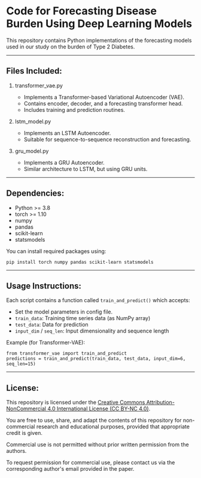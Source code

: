 Code for Forecasting Disease Burden Using Deep Learning Models
=========================================================================

This repository contains Python implementations of the forecasting models used in our study on the burden of Type 2 Diabetes.

--------------------------------------------------------------------------------
Files Included:
--------------------------------------------------------------------------------

1. transformer_vae.py
   - Implements a Transformer-based Variational Autoencoder (VAE).
   - Contains encoder, decoder, and a forecasting transformer head.
   - Includes training and prediction routines.

2. lstm_model.py
   - Implements an LSTM Autoencoder.
   - Suitable for sequence-to-sequence reconstruction and forecasting.

3. gru_model.py
   - Implements a GRU Autoencoder.
   - Similar architecture to LSTM, but using GRU units.


--------------------------------------------------------------------------------
Dependencies:
--------------------------------------------------------------------------------
- Python >= 3.8
- torch >= 1.10
- numpy
- pandas
- scikit-learn
- statsmodels

You can install required packages using:

    pip install torch numpy pandas scikit-learn statsmodels

--------------------------------------------------------------------------------
Usage Instructions:
--------------------------------------------------------------------------------
Each script contains a function called `train_and_predict()` which accepts:
- Set the model parameters in config file.
- `train_data`: Training time series data (as NumPy array)
- `test_data`: Data for prediction
- `input_dim` / `seq_len`: Input dimensionality and sequence length

Example (for Transformer-VAE):

    from transformer_vae import train_and_predict
    predictions = train_and_predict(train_data, test_data, input_dim=6, seq_len=15)

--------------------------------------------------------------------------------
License:
--------------------------------------------------------------------------------
This repository is licensed under the [Creative Commons Attribution-NonCommercial 4.0 International License (CC BY-NC 4.0)](https://creativecommons.org/licenses/by-nc/4.0/).

You are free to use, share, and adapt the contents of this repository for non-commercial research and educational purposes, provided that appropriate credit is given.

Commercial use is not permitted without prior written permission from the authors.

To request permission for commercial use, please contact us via the corresponding author's email provided in the paper.



